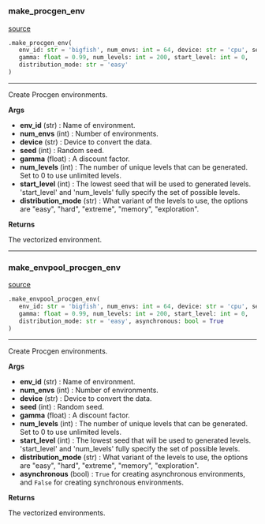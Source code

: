 #


### make_procgen_env
[source](https://github.com/RLE-Foundation/rllte/blob/main/rllte/env/procgen/__init__.py/#L138)
```python
.make_procgen_env(
   env_id: str = 'bigfish', num_envs: int = 64, device: str = 'cpu', seed: int = 1,
   gamma: float = 0.99, num_levels: int = 200, start_level: int = 0,
   distribution_mode: str = 'easy'
)
```

---
Create Procgen environments.


**Args**

* **env_id** (str) : Name of environment.
* **num_envs** (int) : Number of environments.
* **device** (str) : Device to convert the data.
* **seed** (int) : Random seed.
* **gamma** (float) : A discount factor.
* **num_levels** (int) : The number of unique levels that can be generated.
    Set to 0 to use unlimited levels.
* **start_level** (int) : The lowest seed that will be used to generated levels.
    'start_level' and 'num_levels' fully specify the set of possible levels.
* **distribution_mode** (str) : What variant of the levels to use, the options are "easy",
    "hard", "extreme", "memory", "exploration".


**Returns**

The vectorized environment.

----


### make_envpool_procgen_env
[source](https://github.com/RLE-Foundation/rllte/blob/main/rllte/env/procgen/__init__.py/#L78)
```python
.make_envpool_procgen_env(
   env_id: str = 'bigfish', num_envs: int = 64, device: str = 'cpu', seed: int = 1,
   gamma: float = 0.99, num_levels: int = 200, start_level: int = 0,
   distribution_mode: str = 'easy', asynchronous: bool = True
)
```

---
Create Procgen environments.


**Args**

* **env_id** (str) : Name of environment.
* **num_envs** (int) : Number of environments.
* **device** (str) : Device to convert the data.
* **seed** (int) : Random seed.
* **gamma** (float) : A discount factor.
* **num_levels** (int) : The number of unique levels that can be generated.
    Set to 0 to use unlimited levels.
* **start_level** (int) : The lowest seed that will be used to generated levels.
    'start_level' and 'num_levels' fully specify the set of possible levels.
* **distribution_mode** (str) : What variant of the levels to use, the options are "easy",
    "hard", "extreme", "memory", "exploration".
* **asynchronous** (bool) : `True` for creating asynchronous environments,
    and `False` for creating synchronous environments.


**Returns**

The vectorized environments.
